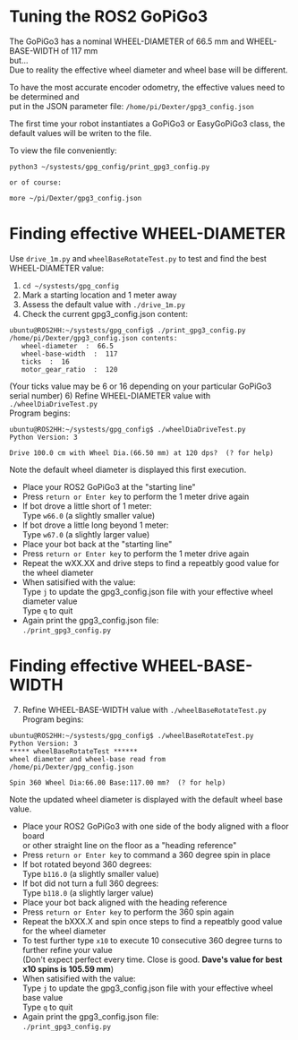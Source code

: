 # Tuning the ROS2 GoPiGo3

The GoPiGo3 has a nominal WHEEL-DIAMETER of 66.5 mm and WHEEL-BASE-WIDTH of 117 mm  
but...  
Due to reality the effective wheel diameter and wheel base will be different.  

To have the most accurate encoder odometry, the effective values need to be determined and  
put in the JSON parameter file:  ```/home/pi/Dexter/gpg3_config.json```  

The first time your robot instantiates a GoPiGo3 or EasyGoPiGo3 class, the default values will be writen to the file.  


To view the file conveniently:  
```
python3 ~/systests/gpg_config/print_gpg3_config.py

or of course:

more ~/pi/Dexter/gpg3_config.json
```

# Finding effective WHEEL-DIAMETER

Use ```drive_1m.py``` and ```wheelBaseRotateTest.py``` to test and find the best WHEEL-DIAMETER value:
1) ```cd ~/systests/gpg_config```
2) Mark a starting location and 1 meter away
3) Assess the default value with ```./drive_1m.py```
4) Check the current gpg3_config.json content:  
```
ubuntu@ROS2HH:~/systests/gpg_config$ ./print_gpg3_config.py 
/home/pi/Dexter/gpg3_config.json contents:
   wheel-diameter  :  66.5
   wheel-base-width  :  117
   ticks  :  16
   motor_gear_ratio  :  120
```
(Your ticks value may be 6 or 16 depending on your particular GoPiGo3 serial number)
6) Refine WHEEL-DIAMETER value with ```./wheelDiaDriveTest.py```  
   Program begins:
```
ubuntu@ROS2HH:~/systests/gpg_config$ ./wheelDiaDriveTest.py 
Python Version: 3

Drive 100.0 cm with Wheel Dia.(66.50 mm) at 120 dps?  (? for help)
```
Note the default wheel diameter is displayed this first execution.  
- Place your ROS2 GoPiGo3 at the "starting line"  
- Press ```return or Enter key``` to perform the 1 meter drive again  
- If bot drove a little short of 1 meter:  
  Type ```w66.0```  (a slightly smaller value)  
- If bot drove a little long beyond 1 meter:  
  Type ```w67.0```  (a slightly larger value)  
- Place your bot back at the "starting line"  
- Press ```return or Enter key``` to perform the 1 meter drive again
- Repeat the wXX.XX and drive steps to find a repeatbly good value for the wheel diameter  
- When satisified with the value:  
  Type ```j``` to update the gpg3_config.json file with your effective wheel diameter value  
  Type ```q``` to quit   
- Again print the gpg3_config.json file:  
```./print_gpg3_config.py```

# Finding effective WHEEL-BASE-WIDTH  
7) Refine WHEEL-BASE-WIDTH value with ```./wheelBaseRotateTest.py```  
   Program begins:  
```
ubuntu@ROS2HH:~/systests/gpg_config$ ./wheelBaseRotateTest.py 
Python Version: 3
***** wheelBaseRotateTest ******
wheel diameter and wheel-base read from /home/pi/Dexter/gpg_config.json

Spin 360 Wheel Dia:66.00 Base:117.00 mm?  (? for help)

```
Note the updated wheel diameter is displayed with the default wheel base value.  

- Place your ROS2 GoPiGo3 with one side of the body aligned with a floor board  
  or other straight line on the floor as a "heading reference" 
- Press ```return or Enter key``` to command a 360 degree spin in place  
- If bot rotated beyond 360 degrees:  
  Type ```b116.0```  (a slightly smaller value)  
- If bot did not turn a full 360 degrees:  
  Type ```b118.0```  (a slightly larger value)  
- Place your bot back aligned with the heading reference  
- Press ```return or Enter key``` to perform the 360 spin again  
- Repeat the bXXX.X and spin once steps to find a repeatbly good value for the wheel diameter  
- To test further type ```x10``` to execute 10 consecutive 360 degree turns to further refine your value  
  (Don't expect perfect every time.  Close is good.  **Dave's value for best x10 spins is 105.59 mm**) 
- When satisified with the value:  
  Type ```j``` to update the gpg3_config.json file with your effective wheel base value  
  Type ```q``` to quit   
- Again print the gpg3_config.json file:  
```./print_gpg3_config.py```  
